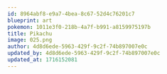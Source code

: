 ```yaml
---
id: 8964abf8-e9a7-4bea-8c67-52d4c76201c7
blueprint: art
pokemon: 1011e3f0-218b-4a7f-b991-a8159975197b
title: Pikachu
image: 025.png
author: 4d8d6ede-5963-429f-9c2f-74b897007e0c
updated_by: 4d8d6ede-5963-429f-9c2f-74b897007e0c
updated_at: 1716152081
---
```

